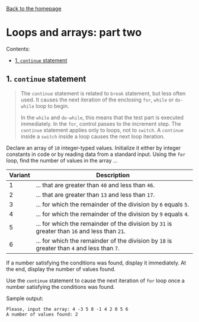 [Back to the homepage](../README.md)

# Loops and arrays: part two

Contents:
- [1. `continue` statement](#1-continue-statement)

## 1. `continue` statement

> The `continue` statement is related to `break` statement, but less often used. It causes the next iteration of the enclosing  `for`, `while` or `do-while` loop to begin.
>
> In the `while` and `do-while`, this means that the test part is executed immediately. In the `for`, control passes to the increment step. The `continue` statement applies only to loops, not to `switch`. A `continue` inside a `switch` inside a loop causes the next loop iteration.

Declare an array of `10` integer-typed values. Initialize it either by integer constants in code or by reading data from a standard input. Using the `for` loop, find the number of values in the array ...

| Variant | Description                                                                                  |
| ------- | -------------------------------------------------------------------------------------------- |
| 1       | ... that are greater than `40` and less than `46`.                                           |
| 2       | ... that are greater than `13` and less than `17`.                                           |
| 3       | ... for which the remainder of the division by `6` equals `5`.                               |
| 4       | ... for which the remainder of the division by `9` equals `4`.                               |
| 5       | ... for which the remainder of the division by `31` is greater than `16` and less than `21`. |
| 6       | ... for which the remainder of the division by `18` is greater than `4` and less than `7`.   |

If a number satisfying the conditions was found, display it immediately. At the end, display the number of values found.

Use the `continue` statement to cause the next iteration of `for` loop once a number satisfying the conditions was found.

Sample output:

```
Please, input the array: 4 -3 5 8 -1 4 2 0 5 6
A number of values found: 2
```